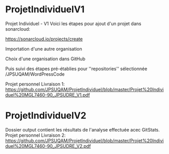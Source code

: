 # ProjetIndividuelV1
Projet Individuel - V1
Voici les étapes pour ajout d'un projet dans sonarcloud:

https://sonarcloud.io/projects/create

Importation d'une autre organisation

Choix d'une organisation dans GitHub

Puis suivi des étapes pré-établies pour ''repositories'' sélectionnée /JPSUQAM/WordPressCode

Projet personnel Livraison 1: https://github.com/JPSUQAM/ProjetIndividuel/blob/master/Projet%20Individuel%20MGL7460-90_JPSUDRE_V1.pdf

# ProjetIndividuelV2
Dossier output contient les résultats de l'analyse effectuée acec GitStats.
Projet personnel Livraison 2: https://github.com/JPSUQAM/ProjetIndividuel/blob/master/Projet%20Individuel%20MGL7460-90_JPSUDRE_V2.pdf

